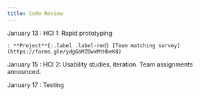 ```yaml
---
title: Code Review
---
```


January 13
: HCI 1: Rapid prototyping

    : **Project**{:.label .label-red} [Team matching survey](https://forms.gle/ydgGbMZDwxMtHbeK8)

January 15
: HCI 2: Usability studies, iteration. Team assignments announced.

January 17
: Testing
